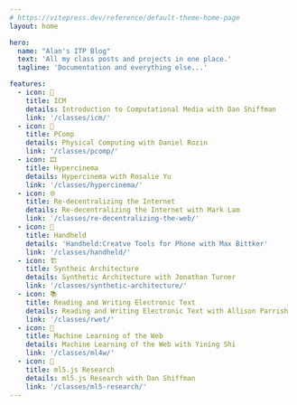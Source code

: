 ```yaml
---
# https://vitepress.dev/reference/default-theme-home-page
layout: home

hero:
  name: "Alan's ITP Blog"
  text: 'All my class posts and projects in one place.'
  tagline: 'Documentation and everything else...'

features:
  - icon: 🎨
    title: ICM
    details: Introduction to Computational Media with Dan Shiffman
    link: '/classes/icm/'
  - icon: 🤖
    title: PComp
    details: Physical Computing with Daniel Rozin
    link: '/classes/pcomp/'
  - icon: 🎞️
    title: Hypercinema
    details: Hypercinema with Rosalie Yu
    link: '/classes/hypercinema/'
  - icon: 🌐
    title: Re-decentralizing the Internet
    details: Re-decentralizing the Internet with Mark Lam
    link: '/classes/re-decentralizing-the-web/'
  - icon: 📱
    title: Handheld
    details: 'Handheld:Creatve Tools for Phone with Max Bittker'
    link: '/classes/handheld/'
  - icon: 🏗️
    title: Syntheic Architecture
    details: Synthetic Architecture with Jonathan Turner
    link: '/classes/synthetic-architecture/'
  - icon: 📚
    title: Reading and Writing Electronic Text
    details: Reading and Writing Electronic Text with Allison Parrish
    link: '/classes/rwet/'
  - icon: 🫳
    title: Machine Learning of the Web
    details: Machine Learning of the Web with Yining Shi
    link: '/classes/ml4w/'
  - icon: 🧠
    title: ml5.js Research
    details: ml5.js Research with Dan Shiffman
    link: '/classes/ml5-research/'
---
```

